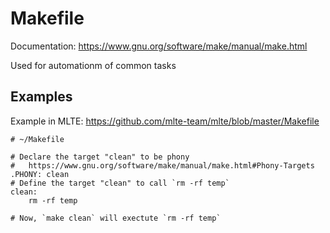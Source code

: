 # Makefile

Documentation: https://www.gnu.org/software/make/manual/make.html

Used for automationm of common tasks

## Examples
Example in MLTE: https://github.com/mlte-team/mlte/blob/master/Makefile

```make
# ~/Makefile

# Declare the target "clean" to be phony
#   https://www.gnu.org/software/make/manual/make.html#Phony-Targets
.PHONY: clean
# Define the target "clean" to call `rm -rf temp`
clean:
    rm -rf temp

# Now, `make clean` will exectute `rm -rf temp`
```